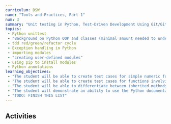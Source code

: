 ```yaml
---
curriculum: DSW
name: "Tools and Practices, Part 1"
num: 3
summary: "Unit testing in Python, Test-Driven Development Using Git/Github, Exceptions, Modules"
topics:
 - Python unittest
 - "Background on Python OOP and classes (minimal amount needed to understand use of unittest)"
 - tdd red/green/refactor cycle
 - Exception handling in Python
 - importing modules
 - "creating user-defined modules"
 - using pip to install modules
 - Python annotations
learning_objectives:
 - "The student will be able to create test cases for simple numeric functions"
 - "The student will be able to create test cases for functions involving complex data types"
 - "The student will be able to differentiate between inherited methods and user-defined methods in the limited context of extending the unittest class to create test suites"
 - "The student will demonstrate an ability to use the Python documentation to locate the inherited methods of unittest"
 - "TODO: FINISH THIS LIST"
---
```



## Activities



